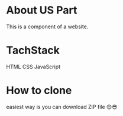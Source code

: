 # About US Part
This is a component of a website.

# TachStack
HTML
CSS
JavaScript
# How to clone
easiest way is you can download ZIP file 😊😎


